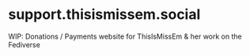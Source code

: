 # support.thisismissem.social

WIP: Donations / Payments website for ThisIsMissEm &amp; her work on the Fediverse
